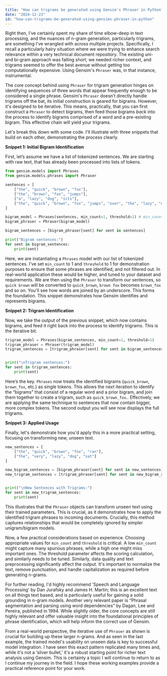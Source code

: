 ```yaml
---
title: "How can trigrams be generated using Gensim's Phraser in Python?"
date: "2024-12-23"
id: "how-can-trigrams-be-generated-using-gensims-phraser-in-python"
---
```


Right then,  I've certainly spent my share of time elbow-deep in text processing, and the nuances of n-gram generation, particularly trigrams, are something I've wrangled with across multiple projects. Specifically, I recall a particularly hairy situation where we were trying to enhance search relevance within a very technical document repository. The existing uni- and bi-gram approach was falling short; we needed richer context, and trigrams seemed to offer the best avenue without getting too computationally expensive. Using Gensim's `Phraser` was, in that instance, instrumental.

The core concept behind using `Phraser` for trigram generation hinges on identifying sequences of three words that appear frequently enough to be considered a single phrase. Gensim's `Phraser` doesn’t directly handle trigrams off the bat, its initial construction is geared for bigrams. However, it's designed to be iterative. This means, practically, that you can first construct a `Phraser` to detect bigrams, then feed those bigrams *back* into the process to identify bigrams comprised of a word and a pre-existing bigram. This effective chain will yield your trigrams.

Let's break this down with some code. I'll illustrate with three snippets that build on each other, demonstrating the process clearly.

**Snippet 1: Initial Bigram Identification**

First, let’s assume we have a list of tokenized sentences. We are starting with raw text, that has already been processed into lists of tokens.

```python
from gensim.models import Phrases
from gensim.models.phrases import Phraser

sentences = [
    ["the", "quick", "brown", "fox"],
    ["the", "brown", "fox", "jumps"],
    ["a", "lazy", "dog", "sits"],
    ["the", "quick", "brown", "fox", "jumps", "over", "the", "lazy", "dog"]
]

bigram_model = Phrases(sentences, min_count=1, threshold=1) # min_count and threshold are just for demonstration
bigram_phraser = Phraser(bigram_model)

bigram_sentences = [bigram_phraser[sent] for sent in sentences]

print("Bigram sentences:")
for sent in bigram_sentences:
    print(sent)
```

Here, we are instantiating a `Phrases` model with our list of tokenized sentences. I've set `min_count` to 1 and `threshold` to 1 for demonstration purposes to ensure that some phrases are identified, and not filtered out. In real-world application these would be higher, and tuned to your dataset and requirements. We are then using the `Phraser` to transform our sentences, so `quick brown` will be converted to `quick_brown`, `brown fox` becomes `brown_fox` and so on. You'll see how words are joined by an underscore. This forms the foundation. This snippet demonstrates how Gensim identifies and represents bigrams.

**Snippet 2: Trigram Identification**

Now, we take the output of the previous snippet, which now contains bigrams, and feed it right back into the process to identify trigrams. This is the iterative bit.

```python
trigram_model = Phrases(bigram_sentences, min_count=1, threshold=1)
trigram_phraser = Phraser(trigram_model)
trigram_sentences = [trigram_phraser[sent] for sent in bigram_sentences]


print("\nTrigram sentences:")
for sent in trigram_sentences:
    print(sent)
```

Here’s the key. `Phrases` now treats the identified bigrams (`quick_brown`, `brown_fox`, etc.) as single tokens. This allows the next iteration to identify the “bigrams” that consist of a regular word and a prior bigram, and join them together to create a trigram, such as `quick_brown_fox`.. Effectively, we are applying the same technique to sentences that now contain bigger, more complex tokens. The second output you will see now displays the full trigrams.

**Snippet 3: Applied Usage**

Finally, let's demonstrate how you'd apply this in a more practical setting, focusing on transforming new, unseen text.

```python
new_sentences = [
    ["the", "quick", "brown", "fox", "ran"],
    ["the", "very", "lazy", "dog", "sat"]
]

new_bigram_sentences = [bigram_phraser[sent] for sent in new_sentences]
new_trigram_sentences = [trigram_phraser[sent] for sent in new_bigram_sentences]


print("\nNew Sentences with Trigrams:")
for sent in new_trigram_sentences:
    print(sent)
```

This illustrates that the `Phraser` objects can transform unseen text using their trained parameters. This is crucial, as it demonstrates how to apply the identified trigram phrases to incoming documents. Crucially, this method captures relationships that would be completely ignored by simpler unigram/bigram models.

Now, a few practical considerations based on experience. Choosing appropriate values for `min_count` and `threshold` is critical. A low `min_count` might capture many spurious phrases, while a high one might miss important ones. The threshold parameter affects the scoring calculation, and similarly needs to be tuned. Similarly, data quality and text preprocessing significantly affect the output. It's important to normalize the text, remove punctuation, and handle capitalization as required before generating n-grams.

For further reading, I'd highly recommend 'Speech and Language Processing' by Dan Jurafsky and James H. Martin; this is an excellent text on all things text based, and is particularly useful for gaining a solid grounding in n-gram models. Another very relevant paper is “Phrasal segmentation and parsing using word dependencies” by Dagan, Lee and Pereira, published in 1994. While slightly older, the core concepts are still highly relevant and offer valuable insight into the foundational principles of phrase identification, which will help inform the correct use of Gensim.

From a real-world perspective, the iterative use of `Phraser` as shown is crucial for building up these larger n-grams. And as seen in the last example, the trained model's usability on unseen data is key to successful model integration. I have seen this exact pattern replicated many times and, while it's not a ‘silver bullet,’ it's a robust starting point for richer text analysis using Gensim. This is certainly a topic I will continue to return to as I continue my journey in the field. I hope these working examples provide a practical reference point for your work.
